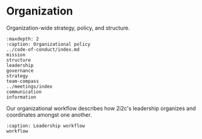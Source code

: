 # Organization

Organization-wide strategy, policy, and structure.

```{toctree}
:maxdepth: 2
:caption: Organizational policy
../code-of-conduct/index.md
mission
structure
leadership
governance
strategy
team-compass
../meetings/index
communication
information
```

Our organizational workflow describes how 2i2c's leadership organizes and coordinates amongst one another.

```{toctree}
:caption: Leadership workflow
workflow
```
